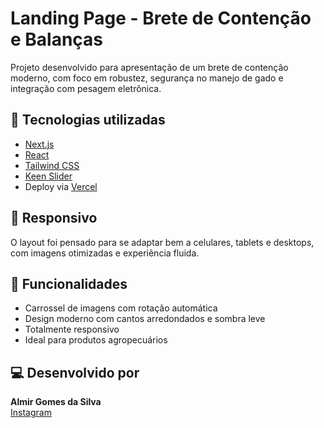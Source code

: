 # Landing Page - Brete de Contenção e Balanças

Projeto desenvolvido para apresentação de um brete de contenção moderno, com foco em robustez, segurança no manejo de gado e integração com pesagem eletrônica.

## 🚀 Tecnologias utilizadas

- [Next.js](https://nextjs.org/)
- [React](https://reactjs.org/)
- [Tailwind CSS](https://tailwindcss.com/)
- [Keen Slider](https://keen-slider.io/)
- Deploy via [Vercel](https://vercel.com/)

## 📱 Responsivo

O layout foi pensado para se adaptar bem a celulares, tablets e desktops, com imagens otimizadas e experiência fluida.

## 🎯 Funcionalidades

- Carrossel de imagens com rotação automática
- Design moderno com cantos arredondados e sombra leve
- Totalmente responsivo
- Ideal para produtos agropecuários

## 💻 Desenvolvido por

**Almir Gomes da Silva**  
[Instagram](https://instagram.com/almirgfill)